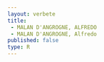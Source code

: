 ```yaml
---
layout: verbete
title:
 - MALAN D'ANGROGNE, ALFREDO
 - MALAN D'ANGROGNE, Alfredo
published: false
type: R
---
```


